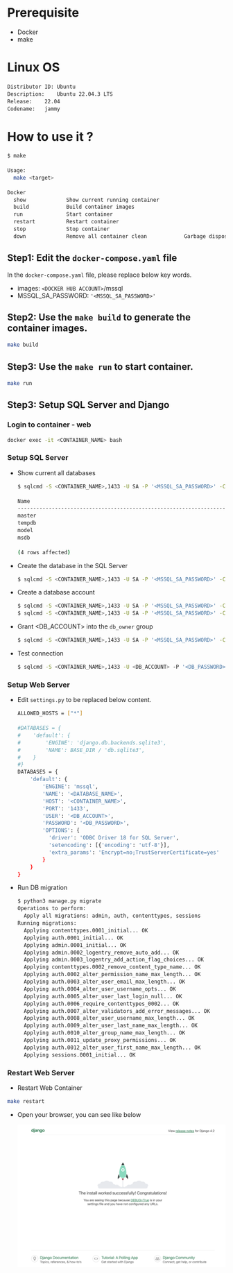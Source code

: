 # Prerequisite

* Docker
* make

# Linux OS

```bash
Distributor ID:	Ubuntu
Description:	Ubuntu 22.04.3 LTS
Release:	22.04
Codename:	jammy
```

# How to use it ?

```bash
$ make

Usage:
  make <target>

Docker
  show             Show current running container
  build            Build container images
  run              Start container
  restart          Restart container
  stop             Stop container
  down             Remove all container clean            Garbage disposal
```

## Step1: Edit the `docker-compose.yaml` file

In the `docker-compose.yaml` file, please replace below key words.
  - images: `<DOCKER HUB ACCOUNT>`/mssql
  - MSSQL_SA_PASSWORD: `'<MSSQL_SA_PASSWORD>'`

## Step2: Use the `make build` to generate the container images.

```bash
make build
```

## Step3: Use the `make run` to start container.

```bash
make run
```

## Step3: Setup SQL Server and Django

### Login to container - web

```bash
docker exec -it <CONTAINER_NAME> bash
```

### Setup SQL Server

  - Show current all databases

    ```bash
    $ sqlcmd -S <CONTAINER_NAME>,1433 -U SA -P '<MSSQL_SA_PASSWORD>' -C -Q "SELECT Name from sys.databases;"
    
    Name
    --------------------------------------------------------------------------------------------------------------------------------
    master
    tempdb
    model
    msdb

    (4 rows affected)
    ```

  - Create the database in the SQL Server

    ```bash
    $ sqlcmd -S <CONTAINER_NAME>,1433 -U SA -P '<MSSQL_SA_PASSWORD>' -C -Q "USE master; CREATE DATABASE <DATABASE_NAME>;"
    ```

  - Create a database account

    ```bash
    $ sqlcmd -S <CONTAINER_NAME>,1433 -U SA -P '<MSSQL_SA_PASSWORD>' -C -Q "USE <DATABASE_NAME>; CREATE LOGIN <DB_ACCOUNT> WITH PASSWORD = '<DB_PASSWORD>';"
    $ sqlcmd -S <CONTAINER_NAME>,1433 -U SA -P '<MSSQL_SA_PASSWORD>' -C -Q "USE <DATABASE_NAME>; CREATE USER <DB_ACCOUNT> FOR LOGIN <DB_ACCOUNT>;"
    ```

  - Grant <DB_ACCOUNT> into the `db_owner` group

    ```bash
    $ sqlcmd -S <CONTAINER_NAME>,1433 -U SA -P '<MSSQL_SA_PASSWORD>' -C -Q "USE <DATABASE_NAME>; ALTER ROLE db_owner ADD MEMBER <DB_ACCOUNT>;"
    ```

  - Test connection

    ```bash
    $ sqlcmd -S <CONTAINER_NAME>,1433 -U <DB_ACCOUNT> -P '<DB_PASSWORD>' -C -Q "SELECT Name from sys.databases;"
    ```

### Setup Web Server

  - Edit `settings.py` to be replaced below content.

    ```bash
    ALLOWED_HOSTS = ["*"]
    
    #DATABASES = {
    #    'default': {
    #        'ENGINE': 'django.db.backends.sqlite3',
    #        'NAME': BASE_DIR / 'db.sqlite3',
    #    }
    #}
    DATABASES = {
        'default': {
            'ENGINE': 'mssql',
            'NAME': '<DATABASE_NAME>',
            'HOST': '<CONTAINER_NAME>',
            'PORT': '1433',
            'USER': '<DB_ACCOUNT>',
            'PASSWORD': '<DB_PASSWORD>',
            'OPTIONS': {
              'driver': 'ODBC Driver 18 for SQL Server',
              'setencoding': [{'encoding': 'utf-8'}],
              'extra_params': 'Encrypt=no;TrustServerCertificate=yes'
            }
        }
    }
    ```

  - Run DB migration

    ```bash
    $ python3 manage.py migrate
    Operations to perform:
      Apply all migrations: admin, auth, contenttypes, sessions
    Running migrations:
      Applying contenttypes.0001_initial... OK
      Applying auth.0001_initial... OK
      Applying admin.0001_initial... OK
      Applying admin.0002_logentry_remove_auto_add... OK
      Applying admin.0003_logentry_add_action_flag_choices... OK
      Applying contenttypes.0002_remove_content_type_name... OK
      Applying auth.0002_alter_permission_name_max_length... OK
      Applying auth.0003_alter_user_email_max_length... OK
      Applying auth.0004_alter_user_username_opts... OK
      Applying auth.0005_alter_user_last_login_null... OK
      Applying auth.0006_require_contenttypes_0002... OK
      Applying auth.0007_alter_validators_add_error_messages... OK
      Applying auth.0008_alter_user_username_max_length... OK
      Applying auth.0009_alter_user_last_name_max_length... OK
      Applying auth.0010_alter_group_name_max_length... OK
      Applying auth.0011_update_proxy_permissions... OK
      Applying auth.0012_alter_user_first_name_max_length... OK
      Applying sessions.0001_initial... OK
    ```

### Restart Web Server

  - Restart Web Container

  ```bash
  make restart
  ```

  - Open your browser, you can see like below

    ![1.png](./img/1.png)
